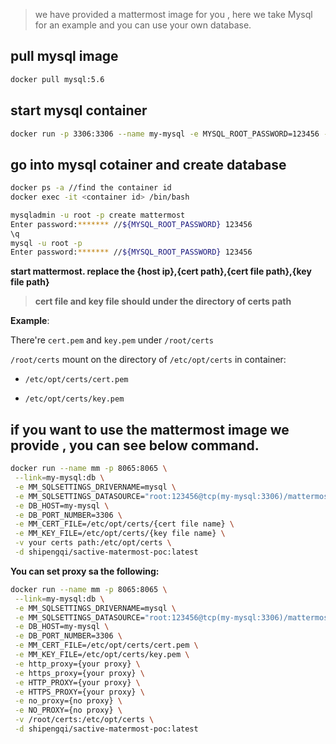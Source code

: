 > we have provided a mattermost image for you , here we take Mysql for an example and you can use your own database.

## pull mysql image
```bash
docker pull mysql:5.6
```
## start mysql container
```bash
docker run -p 3306:3306 --name my-mysql -e MYSQL_ROOT_PASSWORD=123456 -d mysql:5.6
```
## go into mysql cotainer and create database
```bash
docker ps -a //find the container id
docker exec -it <container id> /bin/bash

mysqladmin -u root -p create mattermost
Enter password:******* //${MYSQL_ROOT_PASSWORD} 123456
\q
mysql -u root -p
Enter password:******* //${MYSQL_ROOT_PASSWORD} 123456
```

**start mattermost. replace the {host ip},{cert path},{cert file path},{key file path}**


> **cert file and key file should under the directory of certs path**

**Example**:

There're `cert.pem` and `key.pem` under `/root/certs`

`/root/certs` mount on the directory of `/etc/opt/certs` in container:

- `/etc/opt/certs/cert.pem`

- `/etc/opt/certs/key.pem`

## if you want to use the mattermost image we provide , you can see below command.
```bash
docker run --name mm -p 8065:8065 \
 --link=my-mysql:db \
 -e MM_SQLSETTINGS_DRIVERNAME=mysql \
 -e MM_SQLSETTINGS_DATASOURCE="root:123456@tcp(my-mysql:3306)/mattermost?charset=utf8mb4,utf8&readTimeout=30s&writeTimeout=30s" \
 -e DB_HOST=my-mysql \
 -e DB_PORT_NUMBER=3306 \
 -e MM_CERT_FILE=/etc/opt/certs/{cert file name} \
 -e MM_KEY_FILE=/etc/opt/certs/{key file name} \
 -v your certs path:/etc/opt/certs \
 -d shipengqi/sactive-matermost-poc:latest
```
**You can set proxy sa the following:**
```bash
docker run --name mm -p 8065:8065 \
 --link=my-mysql:db \
 -e MM_SQLSETTINGS_DRIVERNAME=mysql \
 -e MM_SQLSETTINGS_DATASOURCE="root:123456@tcp(my-mysql:3306)/mattermost?charset=utf8mb4,utf8&readTimeout=30s&writeTimeout=30s" \
 -e DB_HOST=my-mysql \
 -e DB_PORT_NUMBER=3306 \
 -e MM_CERT_FILE=/etc/opt/certs/cert.pem \
 -e MM_KEY_FILE=/etc/opt/certs/key.pem \
 -e http_proxy={your proxy} \
 -e https_proxy={your proxy} \
 -e HTTP_PROXY={your proxy} \
 -e HTTPS_PROXY={your proxy} \
 -e no_proxy={no proxy} \
 -e NO_PROXY={no proxy} \
 -v /root/certs:/etc/opt/certs \
 -d shipengqi/sactive-matermost-poc:latest
```
